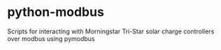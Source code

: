 python-modbus
=====================

Scripts for interacting with Morningstar Tri-Star solar charge controllers over modbus using pymodbus
